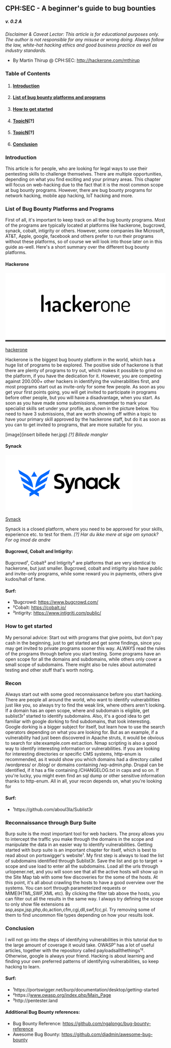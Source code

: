 ## CPH:SEC - A beginner's guide to bug bounties
##### v. 0.2 A

_Disclaimer & Caveat Lector: This article is for educational purposes only. The author is not responsible for any misuse or wrong doing. Always follow the law, white-hat hacking ethics and good business practice as well as industry standards._

+ By Martin Thirup @ CPH:SEC: http://hackerone.com/mthirup


### **Table of Contents**

1. #### [Introduction](#Introduction)
2. #### [List of bug bounty platforms and programs](The-list)
3. #### [How to get started](#How)
4. #### [TopicN](#TopicN)[?]
5. #### [TopicN](#TopicN)[?]
6. #### [Conclusion](#Conclusion)


### <a id="Introduction"></a>Introduction

This article is for people, who are looking for legal ways to use their pentesting skills to challenge themselves. There are multiple opportunities, depending on what you find exciting and your primary areas. This chapter will focus on web-hacking due to the fact that it is the most common scope at bug bounty programs. However, there are bug bounty programs for network hacking, mobile app hacking, IoT hacking and more.


### <a id="The-list"></a>List of Bug Bounty Platforms and Programs

First of all, it's important to keep track on all the bug bounty programs. Most of the programs are typically located at platforms like hackerone, bugcrowd, synack, cobalt, intigrity or others. However, some companies like Microsoft, AT&T, Apple, google, facebook and others prefer to run their programs without these platforms, so of course we will look into those later on in this guide as-well. Here's a short summary over the different bug bounty platforms.

#### Hackerone

![image](hackerone-logo.jpg)

[hackerone](https://hackerone.com/directory)

Hackerone is the biggest bug bounty platform in the world, which has a huge list of programs to be explored. The positive side of hackerone is that there are plenty of programs to try out, which makes it possible to grind on the platform, if you have the dedication for it. However, you are competing against 200.000+ other hackers in identifying the vulnerabilities first, and most programs start out as invite-only for some few people. As soon as you get your first points going, you will get invited to participate in programs before other people, but you will have a disadvantage, when you start. As soon as you have made some submissions, remember to mark your specialist skills set under your profile, as shown in the picture below. You need to have 3 submissions, that are worth showing off within a topic to have your primary skill approved by the hackerone staff, but do it as soon as you can to get invited to programs, that are more suitable for you.

[image](insert billede her.jpg) _[?] Billede mangler_


#### Synack

![image](Synack_Logo_in_2017.jpg)

[Synack](https://hackerone.com/directory)

Synack is a closed platform, where you need to be approved for your skills, experience etc. to test for them. _[?] Har du ikke mere at sige om synack? For og imod de andre_

#### Bugcrowd, Cobalt and Intigrity:

Bugcrowd¹, Cobalt² and Intigrity³ are platforms that are very identical to hackerone, but just smaller. Bugcrowd, cobalt and intigrity also have public and invite-only programs, while some reward you in payments, others give kudos/hall of fame.

#### Surf:
+ ¹Bugcrowd: https://www.bugcrowd.com/
+ ²Cobalt: https://cobalt.io/
+ ³Intigrity: https://www.intigriti.com/public/

### <a id="How"></a>How to get started

My personal advice: Start out with programs that give points, but don't pay cash in the beginning, just to get started and get some findings, since you may get invited to private programs sooner this way. ALWAYS read the rules of the programs through before you start testing. Some programs have an open scope for all the domains and subdomains, while others only cover a small scope of subdomains. There might also be rules about automated testing and other stuff that's worth noting.

### <a id="Recon"></a>Recon

Always start out with some good reconnaissance before you start hacking. There are people all around the world, who want to identify vulnerabilities just like you, so always try to find the weak link, where others aren't looking. If a domain has an open scope, where and subdomain is eligible, get sublist3r¹ started to identify subdomains. Also, it's a good idea to get familiar with google dorking to find subdomains, that look interesting. Google dorking is a bigger subject for itself, but learn how to use the search operators depending on what you are looking for. But as an example, if a vulnerability had just been discovered in Apache struts, it would be obvious to search for site:example.com ext:action. Nmap scripting is also a good way to identify interesting information or vulnerabilities. If you are looking for interesting directories or specific CMS systems, http-enum is recommended, as it would show you which domains had a directory called /wordpress/ or /blog/ or domains containing /wp-admin.php. Drupal can be identified, if it has a file containing /CHANGELOG.txt in caps and so on. If you're lucky, you might even find an sql dump or other sensitive information thanks to http-enum. All in all, your recon depends on, what you're looking for

#### Surf:
+ ¹https://github.com/aboul3la/Sublist3r

### <a id="Burp Suite"></a>Reconnaissance through Burp Suite

Burp suite is the most important tool for web hackers. The proxy allows you to intercept the traffic you make through the domains in the scope and manipulate the data in an easier way to identify vulnerabilities. Getting started with burp suite is an important chapter for itself, which is best to read about on portswigger's website¹. My first step is always to load the list of subdomains identified through Sublist3r. Save the list and go to target -> scope and use load to enter all the subdomains. Load all the urls through urlopener.net, and you will soon see that all the active hosts will show up in the Site Map tab with some few discoveries for the some of the hosts. At this point, it's all about crawling the hosts to have a good overview over the systems. You can sort through parameterized requests or MIME(HTML,SWF,XML etc). By clicking the filter tab above the hosts, you can filter out all the results in the same way. I always try defining the scope to only show file extensions as asp,aspx,jsp,php,do,action,cfm,cgi,dll,swf,fcc,pl. Try removing some of them to find uncommon file types depending on how your results look.

### <a id="Conclusion"></a>Conclusion

I will not go into the steps of identifying vulnerabilities in this tutorial due to the large amount of coverage it would take. OWASP¹ has a lot of useful articles, together with the repository called payloadsallthethings¹². Otherwise, google is always your friend. Hacking is about learning and finding your own preferred patterns of identifying vulnerabilities, so keep hacking to learn.

#### Surf:
+ ¹https://portswigger.net/burp/documentation/desktop/getting-started
+ ²https://www.owasp.org/index.php/Main_Page
+ ³http://pentester.land

#### Additional Bug Bounty references:
+ Bug Bounty Reference: https://github.com/ngalongc/bug-bounty-reference
+ Awesome Bug Bounty: https://github.com/djadmin/awesome-bug-bounty
